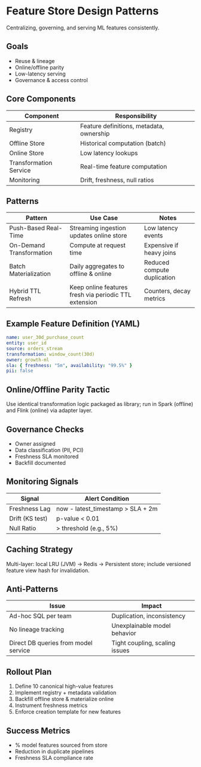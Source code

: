 # Feature Store Design Patterns

Centralizing, governing, and serving ML features consistently.

## Goals
- Reuse & lineage
- Online/offline parity
- Low-latency serving
- Governance & access control

## Core Components
| Component | Responsibility |
|-----------|----------------|
| Registry | Feature definitions, metadata, ownership |
| Offline Store | Historical computation (batch) |
| Online Store | Low latency lookups |
| Transformation Service | Real-time feature computation |
| Monitoring | Drift, freshness, null ratios |

## Patterns
| Pattern | Use Case | Notes |
|---------|---------|------|
| Push-Based Real-Time | Streaming ingestion updates online store | Low latency events |
| On-Demand Transformation | Compute at request time | Expensive if heavy joins |
| Batch Materialization | Daily aggregates to offline & online | Reduced compute duplication |
| Hybrid TTL Refresh | Keep online features fresh via periodic TTL extension | Counters, decay metrics |

## Example Feature Definition (YAML)
```yaml
name: user_30d_purchase_count
entity: user_id
source: orders_stream
transformation: window_count(30d)
owner: growth-ml
sla: { freshness: "5m", availability: "99.5%" }
pii: false
```

## Online/Offline Parity Tactic
Use identical transformation logic packaged as library; run in Spark (offline) and Flink (online) via adapter layer.

## Governance Checks
- Owner assigned
- Data classification (PII, PCI)
- Freshness SLA monitored
- Backfill documented

## Monitoring Signals
| Signal | Alert Condition |
|--------|-----------------|
| Freshness Lag | now - latest_timestamp > SLA + 2m |
| Drift (KS test) | p-value < 0.01 |
| Null Ratio | > threshold (e.g., 5%) |

## Caching Strategy
Multi-layer: local LRU (JVM) -> Redis -> Persistent store; include versioned feature view hash for invalidation.

## Anti-Patterns
| Issue | Impact |
|-------|--------|
| Ad-hoc SQL per team | Duplication, inconsistency |
| No lineage tracking | Unexplainable model behavior |
| Direct DB queries from model service | Tight coupling, scaling issues |

## Rollout Plan
1. Define 10 canonical high-value features
2. Implement registry + metadata validation
3. Backfill offline store & materialize online
4. Instrument freshness metrics
5. Enforce creation template for new features

## Success Metrics
- % model features sourced from store
- Reduction in duplicate pipelines
- Freshness SLA compliance rate
